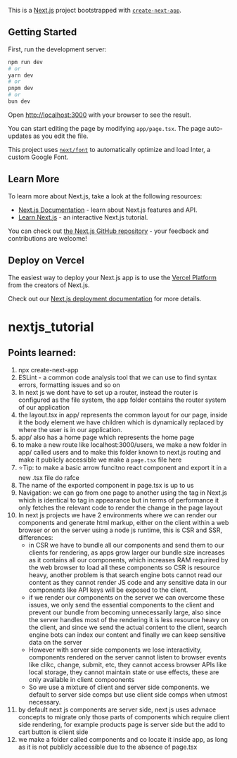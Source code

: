 This is a [Next.js](https://nextjs.org/) project bootstrapped with [`create-next-app`](https://github.com/vercel/next.js/tree/canary/packages/create-next-app).

## Getting Started

First, run the development server:

```bash
npm run dev
# or
yarn dev
# or
pnpm dev
# or
bun dev
```

Open [http://localhost:3000](http://localhost:3000) with your browser to see the result.

You can start editing the page by modifying `app/page.tsx`. The page auto-updates as you edit the file.

This project uses [`next/font`](https://nextjs.org/docs/basic-features/font-optimization) to automatically optimize and load Inter, a custom Google Font.

## Learn More

To learn more about Next.js, take a look at the following resources:

- [Next.js Documentation](https://nextjs.org/docs) - learn about Next.js features and API.
- [Learn Next.js](https://nextjs.org/learn) - an interactive Next.js tutorial.

You can check out [the Next.js GitHub repository](https://github.com/vercel/next.js/) - your feedback and contributions are welcome!

## Deploy on Vercel

The easiest way to deploy your Next.js app is to use the [Vercel Platform](https://vercel.com/new?utm_medium=default-template&filter=next.js&utm_source=create-next-app&utm_campaign=create-next-app-readme) from the creators of Next.js.

Check out our [Next.js deployment documentation](https://nextjs.org/docs/deployment) for more details.


# nextjs_tutorial

## Points learned:

1. npx create-next-app
2. ESLint - a common code analysis tool that we can use to find syntax errors, formatting issues and so on
3. In next js we dont have to set up a router, instead the router is configured as the file system, the app folder contains the router system of our application
4. the layout.tsx in app/ represents the common layout for our page, inside it the body element we have children which is dynamically replaced by where the user is in our application.
5. app/ also has a home page which represents the home page
6. to make a new route like localhost:3000/users, we make a new folder in app/ called users and to make this folder known to next.js routing and make it publicly accessible we make a `page.tsx` file here
7. ⭐️Tip: to make a basic arrow funcitno react component and export it in a new .tsx file do rafce
8. The name of the exported component in page.tsx is up to us
9. Navigation: we can go from one page to another using the <Link href="/users"> tag in Next.js which is identical to <a> tag in appearance but in terms of performance it only fetches the relevant code to render the change in the page layout
10. In next js projects we have 2 environments where we can render our components and generate html markup, either on the client within a web browser or on the server using a node js runtime, this is CSR and SSR, differences:
    - in CSR we have to bundle all our components and send them to our clients for rendering, as apps grow larger our bundle size increases as it contains all our components, which increases RAM requrired by the web browser to load all these components so CSR is resource heavy, another problem is that search engine bots cannot read our content as they cannot render JS code and any sensitive data in our components like API keys will be exposed to the client.
    - if we render our components on the server we can overcome these issues, we only send the essential components to the client and prevent our bundle from becoming unnecessarily large, also since the server handles most of the rendering it is less resource heavy on the client, and since we send the actual content to the client, search engine bots can index our content and finally we can keep sensitive data on the server
    - However with server side components we lose interactivity, components rendered on the server cannot listen to browser events like clikc, change, submit, etc, they cannot access browser APIs like local storage, they cannot maintain state or use effects, these are only available in client compoonents
    - So we use a mixture of client and server side components. we default to server side comps but use client side comps when utmost necessary.
11. by default next js components are server side, next js uses advnace concepts to migrate only those parts of components which require client side rendering, for example products page is server side but the add to cart button is client side
12. we make a folder called components and co locate it inside app, as long as it is not publicly accessible due to the absence of page.tsx